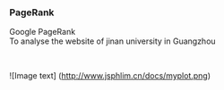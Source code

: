 ### PageRank
Google PageRank<br>
To analyse the website of jinan university in Guangzhou<br>

<br>

![Image text] (http://www.jsphlim.cn/docs/myplot.png)
